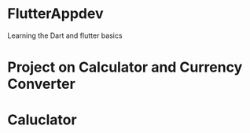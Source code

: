 # FlutterAppdev
Learning the Dart and flutter basics
# Project on Calculator and Currency Converter
# Caluclator
